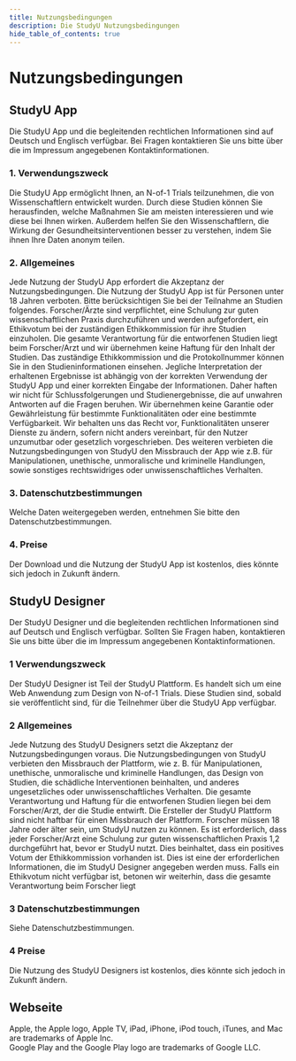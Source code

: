 ```yaml
---
title: Nutzungsbedingungen
description: Die StudyU Nutzungsbedingungen
hide_table_of_contents: true
---
```


# Nutzungsbedingungen

## StudyU App

Die StudyU App und die begleitenden rechtlichen Informationen sind auf Deutsch und
Englisch verfügbar. Bei Fragen kontaktieren Sie uns bitte über die im Impressum
angegebenen Kontaktinformationen.

### 1. Verwendungszweck
Die StudyU App ermöglicht Ihnen, an N-of-1 Trials teilzunehmen, die von Wissenschaftlern
entwickelt wurden. Durch diese Studien können Sie herausfinden, welche Maßnahmen Sie
am meisten interessieren und wie diese bei Ihnen wirken. Außerdem helfen Sie den
Wissenschaftlern, die Wirkung der Gesundheitsinterventionen besser zu verstehen, indem Sie
ihnen Ihre Daten anonym teilen.

### 2. Allgemeines
Jede Nutzung der StudyU App erfordert die Akzeptanz der Nutzungsbedingungen. Die
Nutzung der StudyU App ist für Personen unter 18 Jahren verboten.
Bitte berücksichtigen Sie bei der Teilnahme an Studien folgendes. Forscher/Ärzte sind
verpflichtet, eine Schulung zur guten wissenschaftlichen Praxis durchzuführen und werden
aufgefordert, ein Ethikvotum bei der zuständigen Ethikkommission für ihre Studien
einzuholen. Die gesamte Verantwortung für die entworfenen Studien liegt beim Forscher/Arzt
und wir übernehmen keine Haftung für den Inhalt der Studien. Das zuständige
Ethikkommission und die Protokollnummer können Sie in den Studieninformationen einsehen.
Jegliche Interpretation der erhaltenen Ergebnisse ist abhängig von der korrekten Verwendung
der StudyU App und einer korrekten Eingabe der Informationen. Daher haften wir nicht für
Schlussfolgerungen und Studienergebnisse, die auf unwahren Antworten auf die Fragen
beruhen.
Wir übernehmen keine Garantie oder Gewährleistung für bestimmte Funktionalitäten oder
eine bestimmte Verfügbarkeit. Wir behalten uns das Recht vor, Funktionalitäten unserer
Dienste zu ändern, sofern nicht anders vereinbart, für den Nutzer unzumutbar oder gesetzlich
vorgeschrieben. Des weiteren verbieten die Nutzungsbedingungen von StudyU den
Missbrauch der App wie z.B. für Manipulationen, unethische, unmoralische und kriminelle
Handlungen, sowie sonstiges rechtswidriges oder unwissenschaftliches Verhalten.

### 3. Datenschutzbestimmungen
Welche Daten weitergegeben werden, entnehmen Sie bitte den Datenschutzbestimmungen.

### 4. Preise
Der Download und die Nutzung der StudyU App ist kostenlos, dies könnte sich jedoch in
Zukunft ändern.

## StudyU Designer
Der StudyU Designer und die begleitenden rechtlichen Informationen sind auf Deutsch und
Englisch verfügbar. Sollten Sie Fragen haben, kontaktieren Sie uns bitte über die im
Impressum angegebenen Kontaktinformationen.

### 1 Verwendungszweck
Der StudyU Designer ist Teil der StudyU Plattform. Es handelt sich um eine Web Anwendung
zum Design von N-of-1 Trials. Diese Studien sind, sobald sie veröffentlicht sind, für die
Teilnehmer über die StudyU App verfügbar.

### 2 Allgemeines
Jede Nutzung des StudyU Designers setzt die Akzeptanz der Nutzungsbedingungen voraus.
Die Nutzungsbedingungen von StudyU verbieten den Missbrauch der Plattform, wie z. B. für
Manipulationen, unethische, unmoralische und kriminelle Handlungen, das Design von
Studien, die schädliche Interventionen beinhalten, und anderes ungesetzliches oder
unwissenschaftliches Verhalten. Die gesamte Verantwortung und Haftung für die entworfenen
Studien liegen bei dem Forscher/Arzt, der die Studie entwirft. Die Ersteller der StudyU
Plattform sind nicht haftbar für einen Missbrauch der Plattform.
Forscher müssen 18 Jahre oder älter sein, um StudyU nutzen zu können. Es ist erforderlich,
dass jeder Forscher/Arzt eine Schulung zur guten wissenschaftlichen Praxis 1,2 durchgeführt
hat, bevor er StudyU nutzt. Dies beinhaltet, dass ein positives Votum der Ethikkommission
vorhanden ist. Dies ist eine der erforderlichen Informationen, die im StudyU Designer
angegeben werden muss. Falls ein Ethikvotum nicht verfügbar ist, betonen wir weiterhin, dass
die gesamte Verantwortung beim Forscher liegt

### 3 Datenschutzbestimmungen
Siehe Datenschutzbestimmungen.

### 4 Preise
Die Nutzung des StudyU Designers ist kostenlos, dies könnte sich jedoch in Zukunft ändern.

## Webseite

Apple, the Apple logo, Apple TV, iPad, iPhone, iPod touch, iTunes, and Mac are trademarks of Apple Inc.  
Google Play and the Google Play logo are trademarks of Google LLC.